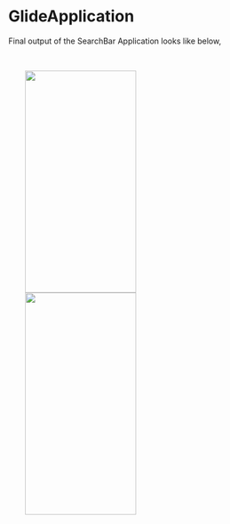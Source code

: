 # GlideApplication

Final output of the SearchBar Application looks like below,

<br>

<img src="https://user-images.githubusercontent.com/55725137/162632876-8fb78802-dccc-4052-afb7-26ffbaf7b38e.jpg" width="200" height="400" hspace="30"/> <img src="https://user-images.githubusercontent.com/55725137/162632897-ff99b89c-deee-456c-8c00-691bdfb9badb.jpg" width="200" height="400" hspace="30"/> 
